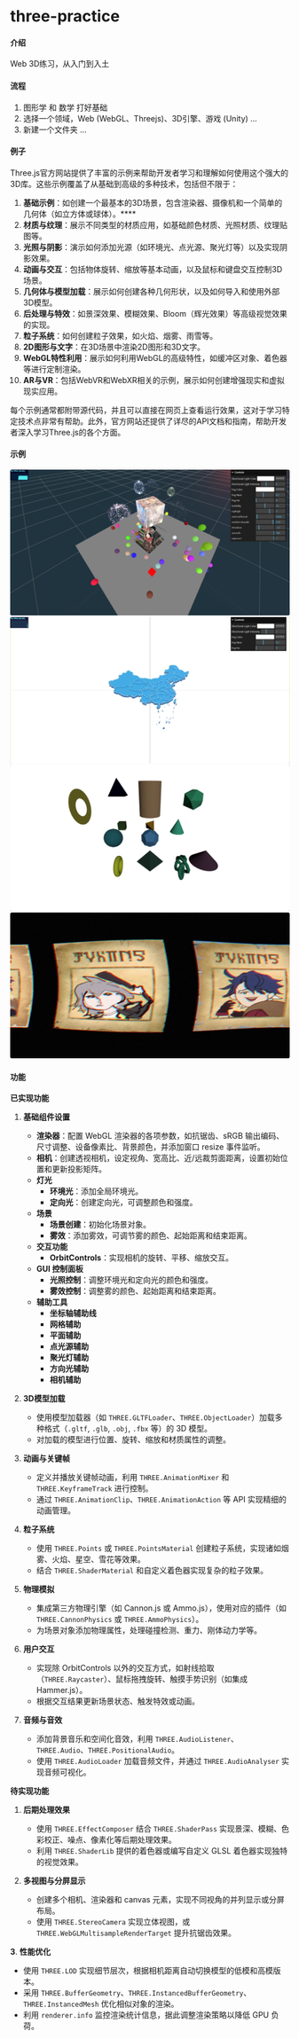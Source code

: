 # three-practice

#### 介绍
Web 3D练习，从入门到入土

#### 流程
1. 图形学 和 数学 打好基础
2. 选择一个领域，Web (WebGL、Threejs)、3D引擎、游戏 (Unity) ...
3. 新建一个文件夹 ...

#### 例子
Three.js官方网站提供了丰富的示例来帮助开发者学习和理解如何使用这个强大的3D库。这些示例覆盖了从基础到高级的多种技术，包括但不限于：

1. **基础示例**：如创建一个最基本的3D场景，包含渲染器、摄像机和一个简单的几何体（如立方体或球体）。****
2. **材质与纹理**：展示不同类型的材质应用，如基础颜色材质、光照材质、纹理贴图等。
3. **光照与阴影**：演示如何添加光源（如环境光、点光源、聚光灯等）以及实现阴影效果。
4. **动画与交互**：包括物体旋转、缩放等基本动画，以及鼠标和键盘交互控制3D场景。
5. **几何体与模型加载**：展示如何创建各种几何形状，以及如何导入和使用外部3D模型。
6. **后处理与特效**：如景深效果、模糊效果、Bloom（辉光效果）等高级视觉效果的实现。
7. **粒子系统**：如何创建粒子效果，如火焰、烟雾、雨雪等。
8. **2D图形与文字**：在3D场景中渲染2D图形和3D文字。
9. **WebGL特性利用**：展示如何利用WebGL的高级特性，如缓冲区对象、着色器等进行定制渲染。
10. **AR与VR**：包括WebVR和WebXR相关的示例，展示如何创建增强现实和虚拟现实应用。

每个示例通常都附带源代码，并且可以直接在网页上查看运行效果，这对于学习特定技术点非常有帮助。此外，官方网站还提供了详尽的API文档和指南，帮助开发者深入学习Three.js的各个方面。

#### 示例

<img src="docs/images/three.png" alt="这是图片的描述0">
<img src="docs/images/three(1).png" alt="这是图片的描述1">
<img src="docs/images/three(2).png" alt="这是图片的描述1">
<img src="docs/images/three(3).png" alt="这是图片的描述1">

#### 功能
**已实现功能**
1. **基础组件设置**
   - **渲染器**：配置 WebGL 渲染器的各项参数，如抗锯齿、sRGB 输出编码、尺寸调整、设备像素比、背景颜色，并添加窗口 resize 事件监听。
   - **相机**：创建透视相机，设定视角、宽高比、近/远裁剪面距离，设置初始位置和更新投影矩阵。
   - **灯光**
     - **环境光**：添加全局环境光。
     - **定向光**：创建定向光，可调整颜色和强度。
   - **场景**
     - **场景创建**：初始化场景对象。
     - **雾效**：添加雾效，可调节雾的颜色、起始距离和结束距离。
   - **交互功能**
     - **OrbitControls**：实现相机的旋转、平移、缩放交互。
   - **GUI 控制面板**
     - **光照控制**：调整环境光和定向光的颜色和强度。
     - **雾效控制**：调整雾的颜色、起始距离和结束距离。
   - **辅助工具**
     - **坐标轴辅助线**
     - **网格辅助**
     - **平面辅助**
     - **点光源辅助**
     - **聚光灯辅助**
     - **方向光辅助**
     - **相机辅助**

2. **3D模型加载**
   - 使用模型加载器（如 `THREE.GLTFLoader`、`THREE.ObjectLoader`）加载多种格式（`.gltf`, `.glb`, `.obj`, `.fbx` 等）的 3D 模型。
   - 对加载的模型进行位置、旋转、缩放和材质属性的调整。

3. **动画与关键帧**
   - 定义并播放关键帧动画，利用 `THREE.AnimationMixer` 和 `THREE.KeyframeTrack` 进行控制。
   - 通过 `THREE.AnimationClip`、`THREE.AnimationAction` 等 API 实现精细的动画管理。

4. **粒子系统**
   - 使用 `THREE.Points` 或 `THREE.PointsMaterial` 创建粒子系统，实现诸如烟雾、火焰、星空、雪花等效果。
   - 结合 `THREE.ShaderMaterial` 和自定义着色器实现复杂的粒子效果。

5. **物理模拟**
   - 集成第三方物理引擎（如 Cannon.js 或 Ammo.js），使用对应的插件（如 `THREE.CannonPhysics` 或 `THREE.AmmoPhysics`）。
   - 为场景对象添加物理属性，处理碰撞检测、重力、刚体动力学等。

6. **用户交互**
   - 实现除 OrbitControls 以外的交互方式，如射线拾取（`THREE.Raycaster`）、鼠标拖拽旋转、触摸手势识别（如集成 Hammer.js）。
   - 根据交互结果更新场景状态、触发特效或动画。

7. **音频与音效**
   - 添加背景音乐和空间化音效，利用 `THREE.AudioListener`、`THREE.Audio`、`THREE.PositionalAudio`。
   - 使用 `THREE.AudioLoader` 加载音频文件，并通过 `THREE.AudioAnalyser` 实现音频可视化。

**待实现功能**
1. **后期处理效果**
   - 使用 `THREE.EffectComposer` 结合 `THREE.ShaderPass` 实现景深、模糊、色彩校正、噪点、像素化等后期处理效果。
   - 利用 `THREE.ShaderLib` 提供的着色器或编写自定义 GLSL 着色器实现独特的视觉效果。

2. **多视图与分屏显示**
   - 创建多个相机、渲染器和 canvas 元素，实现不同视角的并列显示或分屏布局。
   - 使用 `THREE.StereoCamera` 实现立体视图，或 `THREE.WebGLMultisampleRenderTarget` 提升抗锯齿效果。

**3**. **性能优化**
   - 使用 `THREE.LOD` 实现细节层次，根据相机距离自动切换模型的低模和高模版本。
   - 采用 `THREE.BufferGeometry`、`THREE.InstancedBufferGeometry`、`THREE.InstancedMesh` 优化相似对象的渲染。
   - 利用 `renderer.info` 监控渲染统计信息，据此调整渲染策略以降低 GPU 负荷。

